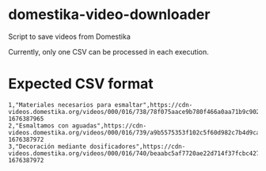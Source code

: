 # domestika-video-downloader
Script to save videos from Domestika

Currently, only one CSV can be processed in each execution.

# Expected CSV format
```
1,"Materiales necesarios para esmaltar",https://cdn-videos.domestika.org/videos/000/016/738/78f075aace9b780f466a0aa71b9c902f/master.m3u8?1676387965
2,"Esmaltamos con aguadas",https://cdn-videos.domestika.org/videos/000/016/739/a9b5575353f102c5f60d982c7b4d9ca6/master.m3u8?1676387972
3,"Decoración mediante dosificadores",https://cdn-videos.domestika.org/videos/000/016/740/beaabc5af7720ae22d714f37fcbc427d/master.m3u8?1676387972
```